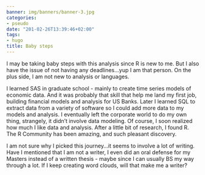 ```yaml
---
banner: img/banners/banner-3.jpg
categories:
- pseudo
date: "201-02-26T13:39:46+02:00"
tags:
- hugo
title: Baby steps
---
```


I may be taking baby steps with this analysis since R is new to me.  But I also have the issue of not having any deadlines…yup I am that person.  On the plus side, I am not new to analysis or languages.

I learned SAS in graduate school - mainly to create time series models of economic data.  And it was probably that skill that help me land my first job, building financial models and analysis for US Banks.  Later I learned SQL to extract data from a variety of software so I could add more data to my models and analysis.  I eventually left the corporate world to do my own thing, strangely, it didn’t involve data modeling.  Of course, I soon realized how much I like data and analysis.  After a little bit of research, I found R.  The R Community has been amazing, and such pleasant discovery.  

I am not sure why I picked this journey…it seems to involve a lot of writing.  Have I mentioned that I am not a writer, I even did an oral defense for my Masters instead of a written thesis - maybe since I can usually BS my way through a lot.  If I keep creating word clouds, will that make me a writer?
